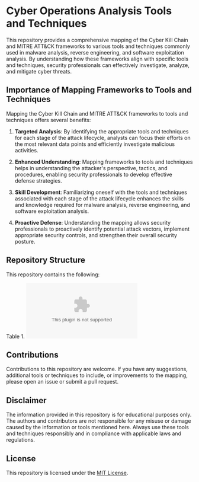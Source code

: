 # Cyber Operations Analysis Tools and Techniques

This repository provides a comprehensive mapping of the Cyber Kill Chain and MITRE ATT&CK frameworks to various tools and techniques commonly used in malware analysis, reverse engineering, and software exploitation analysis. By understanding how these frameworks align with specific tools and techniques, security professionals can effectively investigate, analyze, and mitigate cyber threats.

## Importance of Mapping Frameworks to Tools and Techniques

Mapping the Cyber Kill Chain and MITRE ATT&CK frameworks to tools and techniques offers several benefits:

1. **Targeted Analysis**: By identifying the appropriate tools and techniques for each stage of the attack lifecycle, analysts can focus their efforts on the most relevant data points and efficiently investigate malicious activities.

2. **Enhanced Understanding**: Mapping frameworks to tools and techniques helps in understanding the attacker's perspective, tactics, and procedures, enabling security professionals to develop effective defense strategies.

3. **Skill Development**: Familiarizing oneself with the tools and techniques associated with each stage of the attack lifecycle enhances the skills and knowledge required for malware analysis, reverse engineering, and software exploitation analysis.

4. **Proactive Defense**: Understanding the mapping allows security professionals to proactively identify potential attack vectors, implement appropriate security controls, and strengthen their overall security posture.

## Repository Structure

This repository contains the following:

Table 1.
![](https://github.com/ericyoc/cyber_ops_analysis_tools_techniques/blob/main/tables/Table_1__Analysis_Techniques.csv)

## Contributions

Contributions to this repository are welcome. If you have any suggestions, additional tools or techniques to include, or improvements to the mapping, please open an issue or submit a pull request.

## Disclaimer

The information provided in this repository is for educational purposes only. The authors and contributors are not responsible for any misuse or damage caused by the information or tools mentioned here. Always use these tools and techniques responsibly and in compliance with applicable laws and regulations.

## License

This repository is licensed under the [MIT License](LICENSE).
